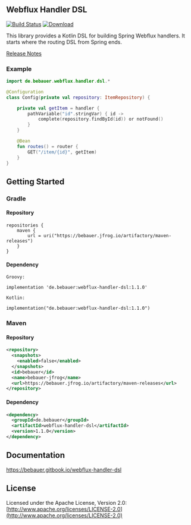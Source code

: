 ## Webflux Handler DSL

[![Build Status](https://travis-ci.org/bebauer/webflux-handler-dsl.svg?branch=master)](https://travis-ci.org/bebauer/webflux-handler-dsl)
[ ![Download](https://api.bintray.com/packages/bebauer/maven/webflux-handler-dsl/images/download.svg) ](https://bintray.com/bebauer/maven/webflux-handler-dsl/_latestVersion)

This library provides a Kotlin DSL for building Spring Webflux handlers. It starts
where the routing DSL from Spring ends.

[Release Notes](docs/releaseNotes.md)

### Example

```kotlin
import de.bebauer.webflux.handler.dsl.*

@Configuration
class Config(private val repository: ItemRepository) {

    private val getItem = handler {
        pathVariable("id".stringVar) { id ->
            complete(repository.findById(id)) or notFound()
        }
    }

    @Bean
    fun routes() = router {
        GET("/item/{id}", getItem)
    }
}
```

## Getting Started

### Gradle

#### Repository

```text
repositories {
    maven {
        url = uri("https://bebauer.jfrog.io/artifactory/maven-releases")
    }
}
```

#### Dependency

```text
Groovy:

implementation 'de.bebauer:webflux-handler-dsl:1.1.0'

Kotlin:

implementation("de.bebauer:webflux-handler-dsl:1.1.0")
```

### Maven

#### Repository

```xml
<repository>
  <snapshots>
    <enabled>false</enabled>
  </snapshots>
  <id>bebauer</id>
  <name>bebauer-jfrog</name>
  <url>https://bebauer.jfrog.io/artifactory/maven-releases</url>
</repository>
```

#### Dependency

```xml
<dependency>
  <groupId>de.bebauer</groupId>
  <artifactId>webflux-handler-dsl</artifactId>
  <version>1.1.0</version>
</dependency>
```

## Documentation

https://bebauer.gitbook.io/webflux-handler-dsl

## License

Licensed under the Apache License, Version 2.0: [http://www.apache.org/licenses/LICENSE-2.0](http://www.apache.org/licenses/LICENSE-2.0)

